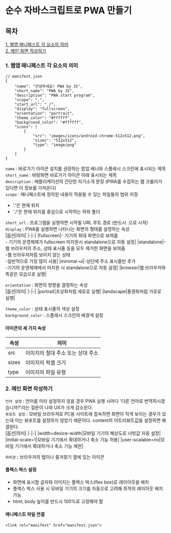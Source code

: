 # 순수 자바스크립트로 PWA 만들기
## 목차
[1. 웹앱 매니페스트 각 요소의 의미](#1-웹앱-매니페스트-각-요소의-의미)<br>
[2. 메인 화면 작성하기](#2-메인-화면-작성하기)
### 1. 웹앱 매니페스트 각 요소의 의미
```
// manifest.json
{
    "name": "안녕하세요! PWA by JS",
    "short_name": "PWA by JS",
    "description": "PWA start program",
    "scope": ".",
    "start_url": "./",
    "display": "fullscreen",
    "orientation": "portrait",
    "theme_color": "#ffffff",
    "background_color": "#ffffff",
    "icons": [
        {
            "src": "images/icons/android-chrome-512x512.png",
            "sizes": "512x512",
            "type": "image/png"
        }
    ]
}
```
`name` : 바로가기 아이콘 설치를 권장하는 팝업 배너와 스플래시 스크린에 표시되는 제목<br>
`short_name` : 바탕화면 바로가기 아이콘 아래 표시되는 제목<br>
`description` : 애플리케이션의 간단한 자기소개 문장 (PWA를 수집하는 웹 크롤러가 있다면 이 정보를 가져온다)<br>
`scope` : 매니페스트에 정의된 내용이 적용될 수 있는 파일들의 범위 지정<br>
- '.'은 현재 위치
- './'은 현재 위치를 중심으로 시작하는 하위 폴더    

`short_url` : 프로그램을 실행하면 시작될 URL 루트 경로 (반드시 .으로 시작)<br>
`display` : PWA를 실행하면 나타나는 화면의 형태를 설정하는 속성<br>
|옵션|의미|
|-|-|
|fullscreen|- 기기의 최대 화면으로 보여줌<br>- 기기의 운영체제가 fullscreen 미지원시 standalone으로 자동 설정|
|standalone|- 웹 브라우저의 주소, 상태 표시줄 등을 모두 제거한 화면을 보여줌<br>-웹 브라우저처럼 보이지 않는 상태<br>-일반적으로 가장 많이 사용|
|minimal-ui|-상단에 주소 표시줄만 추가<br>-기기의 운영체제에서 미지원 시 standalone으로 자동 설정|
|browser|웹 브라우저와 똑같은 모습으로 실행|

`orientation` : 화면의 방향을 결정하는 속성<br>
|옵션|의미|
|-|-|
|portrait|초상화처럼 세로로 실행|
|landscape|풍경화처럼 가로로 실행|

`theme_color` : 상태 표시줄의 색상 설정<br>
`background_color` : 스플래시 스크린의 배경색 설정<br>
#### 아이콘의 세 가지 속성
|속성|의미|
|-|-|
|src|이미지의 절대 주소 또는 상대 주소|
|sizes|이미지의 픽셀 크기|
|type|이미지의 파일 유형|

### 2. 메인 화면 작성하기
`언어 설정` : 언어를 미리 설정하지 않을 경우 PWA 실행 시마다 '다른 언어로 번역하시겠습니까?'라는 질문이 나와 UX가 크게 감소된다.<br>
`뷰포트 설정` : 모바일 브라우저로 PC용 사이트에 접속하면 화면이 작게 보이는 경우가 있는데 이는 뷰포트를 설정하지 않았기 때문이다. content의 어트리뷰트값을 설정하면 해결된다.<br>
|옵션|의미|
|-|-|
|width=device-width|모바일 기기의 해상도로 너빗값 자동 설정|
|initial-scale=1|모바일 기기에서 확대하거나 축소 기능 허용|
|user-scalable=no|모바일 기기에서 확대하거나 축소 기능 제한|

`파비콘` : 브라우저의 탭이나 즐겨찾기 옆에 있는 아이콘<br>
#### 플렉스 박스 설정 
- 화면에 표시할 글자와 이미지는 플렉스 박스(flex box)로 레이아웃을 배치
- 플렉스 박스 사용 시 모바일 기기의 크기를 자동으로 고려해 최적의 레이아웃 배치 가능
- html, body 높이를 반드시 100%로 고정해야 함

#### 매니페스트 파일 연결
```
<link rel="manifest" href="manifest.json">
```